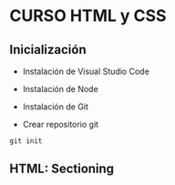 # CURSO HTML y CSS

## Inicialización ##

- Instalación de Visual Studio Code
- Instalación de Node
- Instalación de Git

- Crear repositorio git
```
git init
```

## HTML: Sectioning

<body> 
<header>
<h1></h1>
</header>
<nav>
<section>
<h2>
<article>
<aside>
<footer>



